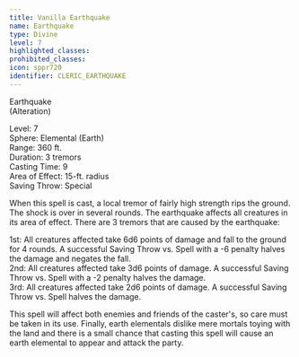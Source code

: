 ```yaml
---
title: Vanilla Earthquake
name: Earthquake
type: Divine
level: 7
highlighted_classes: 
prohibited_classes: 
icon: sppr720
identifier: CLERIC_EARTHQUAKE
---
```

Earthquake  
(Alteration)  
  
Level: 7  
Sphere: Elemental (Earth)  
Range: 360 ft.  
Duration: 3 tremors  
Casting Time: 9  
Area of Effect: 15-ft. radius  
Saving Throw: Special  
  
When this spell is cast, a local tremor of fairly high strength rips the ground. The shock is over in several rounds. The earthquake affects all creatures in its area of effect. There are 3 tremors that are caused by the earthquake:   
  
 1st: All creatures affected take 6d6 points of damage and fall to the ground for 4 rounds. A successful Saving Throw vs. Spell with a -6 penalty halves the damage and negates the fall.  
 2nd: All creatures affected take 3d6 points of damage. A successful Saving Throw vs. Spell with a -2 penalty halves the damage.  
 3rd: All creatures affected take 2d6 points of damage. A successful Saving Throw vs. Spell halves the damage.  
  
This spell will affect both enemies and friends of the caster's, so care must be taken in its use. Finally, earth elementals dislike mere mortals toying with the land and there is a small chance that casting this spell will cause an earth elemental to appear and attack the party.  

